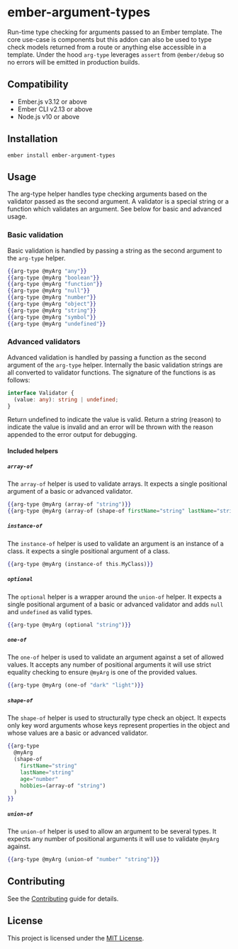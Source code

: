 # ember-argument-types

Run-time type checking for arguments passed to an Ember template. The core use-case is components but this addon can also be used to type check models returned from a route or anything else accessible in a template. Under the hood `arg-type` leverages `assert` from `@ember/debug` so no errors will be emitted in production builds.

## Compatibility

* Ember.js v3.12 or above
* Ember CLI v2.13 or above
* Node.js v10 or above

## Installation

```no-lang
ember install ember-argument-types
```

## Usage

The arg-type helper handles type checking arguments based on the validator passed as the second argument. A validator is a special string or a function which validates an argument. See below for basic and advanced usage.

### Basic validation

Basic validation is handled by passing a string as the second argument to the `arg-type` helper.

```handlebars
{{arg-type @myArg "any"}}
{{arg-type @myArg "boolean"}}
{{arg-type @myArg "function"}}
{{arg-type @myArg "null"}}
{{arg-type @myArg "number"}}
{{arg-type @myArg "object"}}
{{arg-type @myArg "string"}}
{{arg-type @myArg "symbol"}}
{{arg-type @myArg "undefined"}}
```

### Advanced validators

Advanced validation is handled by passing a function as the second argument of the `arg-type` helper. Internally the basic validation strings are all converted to validator functions. The signature of the functions is as follows:

```typescript
interface Validator {
  (value: any): string | undefined;
}
```

Return undefined to indicate the value is valid. Return a string (reason) to indicate the value is invalid and an error will be thrown with the reason appended to the error output for debugging.

#### Included helpers

##### `array-of`

The `array-of` helper is used to validate arrays. It expects a single positional argument of a basic or advanced validator.

```handlebars
{{arg-type @myArg (array-of "string")}}
{{arg-type @myArg (array-of (shape-of firstName="string" lastName="string"))}}
```

##### `instance-of`

The `instance-of` helper is used to validate an argument is an instance of a class. it expects a single positional argument of a class.

```handlebars
{{arg-type @myArg (instance-of this.MyClass)}}
```

##### `optional`

The `optional` helper is a wrapper around the `union-of` helper. It expects a single positional argument of a basic or advanced validator and adds `null` and `undefined` as valid types.

```handlebars
{{arg-type @myArg (optional "string")}}
```

##### `one-of`

The `one-of` helper is used to validate an argument against a set of allowed values. It accepts any number of positional arguments it will use strict equality checking to ensure `@myArg` is one of the provided values.

```handlebars
{{arg-type @myArg (one-of "dark" "light")}}
```

##### `shape-of`

The `shape-of` helper is used to structurally type check an object. It expects only key word arguments whose keys represent properties in the object and whose values are a basic or advanced validator.

```handlebars
{{arg-type
  @myArg
  (shape-of
    firstName="string"
    lastName="string"
    age="number"
    hobbies=(array-of "string")
  )
}}
```

##### `union-of`

The `union-of` helper is used to allow an argument to be several types. It expects any number of positional arguments it will use to validate `@myArg` against.

```handlebars
{{arg-type @myArg (union-of "number" "string")}}
```

## Contributing

See the [Contributing](CONTRIBUTING.md) guide for details.

## License

This project is licensed under the [MIT License](LICENSE.md).

